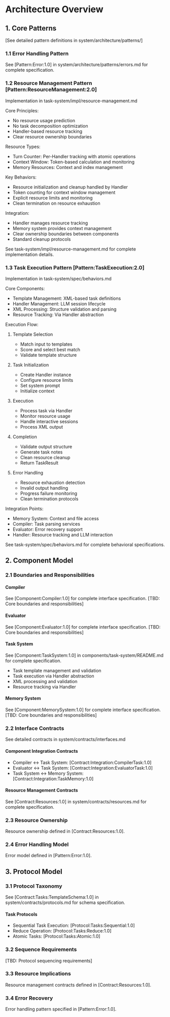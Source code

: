 # Architecture Overview

## 1. Core Patterns
[See detailed pattern definitions in system/architecture/patterns/]

### 1.1 Error Handling Pattern
See [Pattern:Error:1.0] in system/architecture/patterns/errors.md for complete specification.

### 1.2 Resource Management Pattern [Pattern:ResourceManagement:2.0]

Implementation in task-system/impl/resource-management.md

Core Principles:
- No resource usage prediction
- No task decomposition optimization
- Handler-based resource tracking
- Clear resource ownership boundaries

Resource Types:
- Turn Counter: Per-Handler tracking with atomic operations
- Context Window: Token-based calculation and monitoring
- Memory Resources: Context and index management

Key Behaviors:
- Resource initialization and cleanup handled by Handler
- Token counting for context window management
- Explicit resource limits and monitoring
- Clean termination on resource exhaustion

Integration:
- Handler manages resource tracking
- Memory system provides context management
- Clear ownership boundaries between components
- Standard cleanup protocols

See task-system/impl/resource-management.md for complete implementation details.

### 1.3 Task Execution Pattern [Pattern:TaskExecution:2.0]

Implementation in task-system/spec/behaviors.md

Core Components:
- Template Management: XML-based task definitions
- Handler Management: LLM session lifecycle
- XML Processing: Structure validation and parsing
- Resource Tracking: Via Handler abstraction

Execution Flow:
1. Template Selection
   - Match input to templates
   - Score and select best match
   - Validate template structure

2. Task Initialization
   - Create Handler instance 
   - Configure resource limits
   - Set system prompt
   - Initialize context

3. Execution
   - Process task via Handler
   - Monitor resource usage
   - Handle interactive sessions
   - Process XML output

4. Completion
   - Validate output structure
   - Generate task notes
   - Clean resource cleanup
   - Return TaskResult

5. Error Handling
   - Resource exhaustion detection
   - Invalid output handling
   - Progress failure monitoring
   - Clean termination protocols

Integration Points:
- Memory System: Context and file access
- Compiler: Task parsing services
- Evaluator: Error recovery support
- Handler: Resource tracking and LLM interaction

See task-system/spec/behaviors.md for complete behavioral specifications.

## 2. Component Model

### 2.1 Boundaries and Responsibilities

#### Compiler
See [Component:Compiler:1.0] for complete interface specification.
[TBD: Core boundaries and responsibilities]

#### Evaluator
See [Component:Evaluator:1.0] for complete interface specification.
[TBD: Core boundaries and responsibilities]

#### Task System
See [Component:TaskSystem:1.0] in components/task-system/README.md for complete specification.
- Task template management and validation
- Task execution via Handler abstraction
- XML processing and validation
- Resource tracking via Handler

#### Memory System
See [Component:MemorySystem:1.0] for complete interface specification.
[TBD: Core boundaries and responsibilities]

### 2.2 Interface Contracts
See detailed contracts in system/contracts/interfaces.md

#### Component Integration Contracts
- Compiler ↔ Task System: [Contract:Integration:CompilerTask:1.0]
- Evaluator ↔ Task System: [Contract:Integration:EvaluatorTask:1.0]
- Task System ↔ Memory System: [Contract:Integration:TaskMemory:1.0]

#### Resource Management Contracts
See [Contract:Resources:1.0] in system/contracts/resources.md for complete specification.

### 2.3 Resource Ownership
Resource ownership defined in [Contract:Resources:1.0].

### 2.4 Error Handling Model
Error model defined in [Pattern:Error:1.0].

## 3. Protocol Model

### 3.1 Protocol Taxonomy
See [Contract:Tasks:TemplateSchema:1.0] in system/contracts/protocols.md for schema specification.

#### Task Protocols
- Sequential Task Execution: [Protocol:Tasks:Sequential:1.0]
- Reduce Operation: [Protocol:Tasks:Reduce:1.0]
- Atomic Tasks: [Protocol:Tasks:Atomic:1.0]

### 3.2 Sequence Requirements
[TBD: Protocol sequencing requirements]

### 3.3 Resource Implications
Resource management contracts defined in [Contract:Resources:1.0].

### 3.4 Error Recovery
Error handling pattern specified in [Pattern:Error:1.0].
